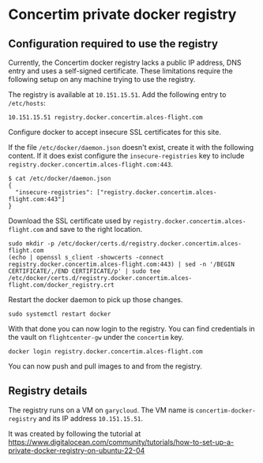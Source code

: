 # Concertim private docker registry

## Configuration required to use the registry

Currently, the Concertim docker registry lacks a public IP address, DNS entry and uses a self-signed certificate.  These limitations require the following setup on any machine trying to use the registry.

The registry is available at `10.151.15.51`. Add the following entry to `/etc/hosts`:

```
10.151.15.51 registry.docker.concertim.alces-flight.com
```

Configure docker to accept insecure SSL certificates for this site.

If the file `/etc/docker/daemon.json` doesn't exist, create it with the following content.  If it does exist configure the `insecure-registries` key to include `registry.docker.concertim.alces-flight.com:443`.

```
$ cat /etc/docker/daemon.json 
{
  "insecure-registries": ["registry.docker.concertim.alces-flight.com:443"]
}
```

Download the SSL certificate used by `registry.docker.concertim.alces-flight.com` and save to the right location.

```
sudo mkdir -p /etc/docker/certs.d/registry.docker.concertim.alces-flight.com
(echo | openssl s_client -showcerts -connect registry.docker.concertim.alces-flight.com:443) | sed -n '/BEGIN CERTIFICATE/,/END CERTIFICATE/p' | sudo tee /etc/docker/certs.d/registry.docker.concertim.alces-flight.com/docker_registry.crt
```

Restart the docker daemon to pick up those changes.

```
sudo systemctl restart docker
```

With that done you can now login to the registry.  You can find credentials in
the vault on `flightcenter-gw` under the `concertim` key.

```
docker login registry.docker.concertim.alces-flight.com
```

You can now push and pull images to and from the registry.


## Registry details

The registry runs on a VM on `garycloud`.  The VM name is
`concertim-docker-registry` and its IP address `10.151.15.51`.

It was created by following the tutorial at
https://www.digitalocean.com/community/tutorials/how-to-set-up-a-private-docker-registry-on-ubuntu-22-04
